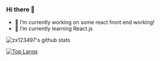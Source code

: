 ### Hi there 👋

- 🔭 I’m currently working on some react front end working!
- 🌱 I’m currently learning React.js


![zx123497's github stats](https://github-readme-stats.vercel.app/api?username=zx123497&show_icons=true&theme=radical) 

[![Top Langs](https://github-readme-stats.vercel.app/api/top-langs/?username=zx123497)](https://github.com/anuraghazra/github-readme-stats)
